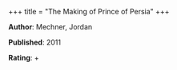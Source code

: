 +++
title = "The Making of Prince of Persia"
+++



**Author**: Mechner, Jordan

**Published**: 2011

**Rating**: +
